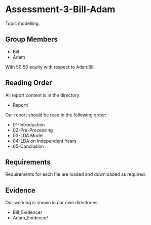 # Assessment-3-Bill-Adam
Topic modelling.

## Group Members

* Bill
* Adam

With 50:50 equity with respect to Adan:Bill.

## Reading Order

All report content is in the directory:

* Report/

Our report should be read in the following order:

* 01-Introduction
* 02-Pre-Processing
* 03-LDA Model
* 04-LDA on Independent Years
* 05-Conclusion

## Requirements

Requirements for each file are loaded and downloaded as required.

## Evidence

Our working is shown in our own directories:

* Bill_Evidence/
* Adam_Evidence/
